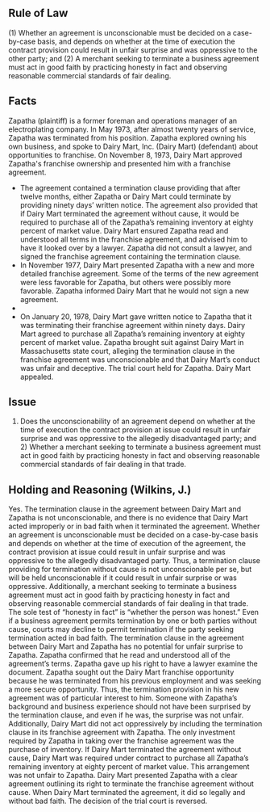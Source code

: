 ## Rule of Law

(1) Whether an agreement is unconscionable must be decided on a case-by-case basis, and depends on whether at the time of execution the contract provision could result in unfair surprise and was oppressive to the other party; and (2) A merchant seeking to terminate a business agreement must act in good faith by practicing honesty in fact and observing reasonable commercial standards of fair dealing.

## Facts

Zapatha (plaintiff) is a former foreman and operations manager of an electroplating company. In May 1973, after almost twenty years of service, Zapatha was terminated from his position. Zapatha explored owning his own business, and spoke to Dairy Mart, Inc. (Dairy Mart) (defendant) about opportunities to franchise. On November 8, 1973, Dairy Mart approved Zapatha's franchise ownership and presented him with a franchise agreement. 

- The agreement contained a termination clause providing that after twelve months, either Zapatha or Dairy Mart could terminate by providing ninety days’ written notice. The agreement also provided that if Dairy Mart terminated the agreement without cause, it would be required to purchase all of the Zapatha’s remaining inventory at eighty percent of market value. Dairy Mart ensured Zapatha read and understood all terms in the franchise agreement, and advised him to have it looked over by a lawyer. Zapatha did not consult a lawyer, and signed the franchise agreement containing the termination clause. 
- In November 1977, Dairy Mart presented Zapatha with a new and more detailed franchise agreement. Some of the terms of the new agreement were less favorable for Zapatha, but others were possibly more favorable. Zapatha informed Dairy Mart that he would not sign a new agreement.
-
- On January 20, 1978, Dairy Mart gave written notice to Zapatha that it was terminating their franchise agreement within ninety days. Dairy Mart agreed to purchase all Zapatha’s remaining inventory at eighty percent of market value. Zapatha brought suit against Dairy Mart in Massachusetts state court, alleging the termination clause in the franchise agreement was unconscionable and that Dairy Mart’s conduct was unfair and deceptive. The trial court held for Zapatha. Dairy Mart appealed.

## Issue

1) Does the unconscionability of an agreement depend on whether at the time of execution the contract provision at issue could result in unfair surprise and was oppressive to the allegedly disadvantaged party; and 2) Whether a merchant seeking to terminate a business agreement must act in good faith by practicing honesty in fact and observing reasonable commercial standards of fair dealing in that trade.

## Holding and Reasoning (Wilkins, J.)

Yes. The termination clause in the agreement between Dairy Mart and Zapatha is not unconscionable, and there is no evidence that Dairy Mart acted improperly or in bad faith when it terminated the agreement. Whether an agreement is unconscionable must be decided on a case-by-case basis and depends on whether at the time of execution of the agreement, the contract provision at issue could result in unfair surprise and was oppressive to the allegedly disadvantaged party. Thus, a termination clause providing for termination without cause is not unconscionable per se, but will be held unconscionable if it could result in unfair surprise or was oppressive. Additionally, a merchant seeking to terminate a business agreement must act in good faith by practicing honesty in fact and observing reasonable commercial standards of fair dealing in that trade. The sole test of “honesty in fact” is “whether the person was honest.” Even if a business agreement permits termination by one or both parties without cause, courts may decline to permit termination if the party seeking termination acted in bad faith. The termination clause in the agreement between Dairy Mart and Zapatha has no potential for unfair surprise to Zapatha. Zapatha confirmed that he read and understood all of the agreement’s terms. Zapatha gave up his right to have a lawyer examine the document. Zapatha sought out the Dairy Mart franchise opportunity because he was terminated from his previous employment and was seeking a more secure opportunity. Thus, the termination provision in his new agreement was of particular interest to him. Someone with Zapatha’s background and business experience should not have been surprised by the termination clause, and even if he was, the surprise was not unfair. Additionally, Dairy Mart did not act oppressively by including the termination clause in its franchise agreement with Zapatha. The only investment required by Zapatha in taking over the franchise agreement was the purchase of inventory. If Dairy Mart terminated the agreement without cause, Dairy Mart was required under contract to purchase all Zapatha’s remaining inventory at eighty percent of market value. This arrangement was not unfair to Zapatha. Dairy Mart presented Zapatha with a clear agreement outlining its right to terminate the franchise agreement without cause. When Dairy Mart terminated the agreement, it did so legally and without bad faith. The decision of the trial court is reversed.